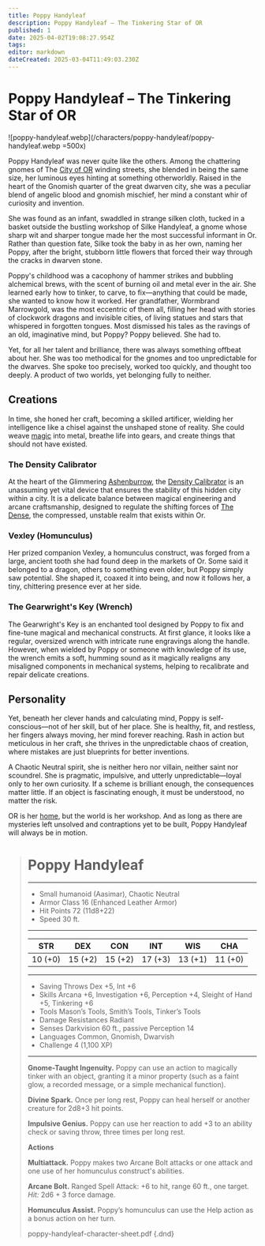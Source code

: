 ```yaml
---
title: Poppy Handyleaf
description: Poppy Handyleaf – The Tinkering Star of OR
published: 1
date: 2025-04-02T19:08:27.954Z
tags: 
editor: markdown
dateCreated: 2025-03-04T11:49:03.230Z
---
```


# Poppy Handyleaf – The Tinkering Star of OR  

![poppy-handyleaf.webp](/characters/poppy-handyleaf/poppy-handyleaf.webp =500x)

Poppy Handyleaf was never quite like the others. Among the chattering gnomes of The [City of OR](/location/settlement/city/city-of-or.md) winding streets, she blended in being the same size, her luminous eyes hinting at something otherworldly. Raised in the heart of the Gnomish quarter of the great dwarven city, she was a peculiar blend of angelic blood and gnomish mischief, her mind a constant whir of curiosity and invention.

She was found as an infant, swaddled in strange silken cloth, tucked in a basket outside the bustling workshop of Silke Handyleaf, a gnome whose sharp wit and sharper tongue made her the most successful informant in Or. Rather than question fate, Silke took the baby in as her own, naming her Poppy, after the bright, stubborn little flowers that forced their way through the cracks in dwarven stone.

Poppy's childhood was a cacophony of hammer strikes and bubbling alchemical brews, with the scent of burning oil and metal ever in the air. She learned early how to tinker, to carve, to fix—anything that could be made, she wanted to know how it worked. Her grandfather, Wormbrand Marrowgold, was the most eccentric of them all, filling her head with stories of clockwork dragons and invisible cities, of living statues and stars that whispered in forgotten tongues. Most dismissed his tales as the ravings of an old, imaginative mind, but Poppy? Poppy believed. She had to.

Yet, for all her talent and brilliance, there was always something offbeat about her. She was too methodical for the gnomes and too unpredictable for the dwarves. She spoke too precisely, worked too quickly, and thought too deeply. A product of two worlds, yet belonging fully to neither.

## Creations
In time, she honed her craft, becoming a skilled artificer, wielding her intelligence like a chisel against the unshaped stone of reality. She could weave [magic](/structure/mechanic/magic.md) into metal, breathe life into gears, and create things that should not have existed.

### The Density Calibrator
At the heart of the Glimmering [Ashenburrow](/location/settlement/city/ashenburrow.md), the [Density Calibrator](/location/settlement/city/ashenburrow/density-calibrator.md) is an unassuming yet vital device that ensures the stability of this hidden city within a city. It is a delicate balance between magical engineering and arcane craftsmanship, designed to regulate the shifting forces of [The Dense](/location/area/the-dense.md), the compressed, unstable realm that exists within Or.

### Vexley (Homunculus)
Her prized companion Vexley, a homunculus construct, was forged from a large, ancient tooth she had found deep in the markets of Or. Some said it belonged to a dragon, others to something even older, but Poppy simply saw potential. She shaped it, coaxed it into being, and now it follows her, a tiny, chittering presence ever at her side.

### The Gearwright's Key (Wrench)
The Gearwright's Key is an enchanted tool designed by Poppy to fix and fine-tune magical and mechanical constructs. At first glance, it looks like a regular, oversized wrench with intricate rune engravings along the handle. However, when wielded by Poppy or someone with knowledge of its use, the wrench emits a soft, humming sound as it magically realigns any misaligned components in mechanical systems, helping to recalibrate and repair delicate creations.

## Personality
Yet, beneath her clever hands and calculating mind, Poppy is self-conscious—not of her skill, but of her place. She is healthy, fit, and restless, her fingers always moving, her mind forever reaching. Rash in action but meticulous in her craft, she thrives in the unpredictable chaos of creation, where mistakes are just blueprints for better inventions.

A Chaotic Neutral spirit, she is neither hero nor villain, neither saint nor scoundrel. She is pragmatic, impulsive, and utterly unpredictable—loyal only to her own curiosity. If a scheme is brilliant enough, the consequences matter little. If an object is fascinating enough, it must be understood, no matter the risk.

OR is her [home](/home.md), but the world is her workshop. And as long as there are mysteries left unsolved and contraptions yet to be built, Poppy Handyleaf will always be in motion.

> # Poppy Handyleaf
> ---
> - Small humanoid (Aasimar), Chaotic Neutral
> - Armor Class 16 (Enhanced Leather Armor)
> - Hit Points 72 (11d8+22)
> - Speed 30 ft.
> ---
> |STR|DEX|CON|INT|WIS|CHA|
> |---|---|---|---|---|---|
> |10 (+0)|15 (+2)|15 (+2)|17 (+3)|13 (+1)|11 (+0)|
> ---
> - Saving Throws Dex +5, Int +6
> - Skills Arcana +6, Investigation +6, Perception +4, Sleight of Hand +5, Tinkering +6
> - Tools Mason’s Tools, Smith’s Tools, Tinker’s Tools
> - Damage Resistances Radiant
> - Senses Darkvision 60 ft., passive Perception 14
> - Languages Common, Gnomish, Dwarvish
> - Challenge 4 (1,100 XP)
> ---
> **Gnome-Taught Ingenuity.** Poppy can use an action to magically tinker with an object, granting it a minor property (such as a faint glow, a recorded message, or a simple mechanical function).  
> 
> **Divine Spark.** Once per long rest, Poppy can heal herself or another creature for 2d8+3 hit points.  
>
> **Impulsive Genius.** Poppy can use her reaction to add +3 to an ability check or saving throw, three times per long rest.  
> 
> **Actions**
> 
> **Multiattack.** Poppy makes two Arcane Bolt attacks or one attack and one use of her homunculus construct's abilities.
> 
> **Arcane Bolt.** Ranged Spell Attack: +6 to hit, range 60 ft., one target.  
> *Hit:* 2d6 + 3 force damage.  
>
> **Homunculus Assist.** Poppy’s homunculus can use the Help action as a bonus action on her turn.  
>
> poppy-handyleaf-character-sheet.pdf
>{.dnd}
